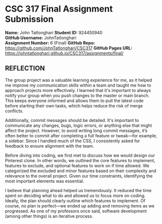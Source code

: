 # CSC 317 Final Assignment Submission

**Name:** John Tatlonghari
**Student ID:** 924450940  
**GitHub Username:** JohnTatlonghari  
**Assignment Number:** 6 (Final)
**GitHub Repo:** https://github.com/JohnTatlonghari/CSC317
**GitHub Pages URL:** https://johntatlonghari.github.io/CSC317/assignments/final/

## REFLECTION

The group project was a valuable learning experience for me, as it helped me improve my communication skills within a team and taught me how to approach projects more effectively. I learned that it's important to always notify your group when you push changes to the master or main branch. This keeps everyone informed and allows them to pull the latest code before starting their own tasks, which helps reduce the risk of merge conflicts.

Additionally, commit messages should be detailed. It's important to communicate any changes, bugs, logic errors, or anything else that might affect the project. However, to avoid writing long commit messages, it’s often better to commit after completing a full feature or tweak—for example, a sidebar. Since I handled much of the CSS, I consistently asked for feedback to ensure alignment with the team.

Before diving into coding, we first met to discuss how we would design our Pinterest clone. In other words, we outlined the core features to implement, features to exclude, and optional features to work on if time allowed. We categorized the excluded and minor features based on their complexity and relevance to the overall project. Given our time constraints, identifying the most important elements was essential.

I believe that planning ahead helped us tremendously. It reduced the time spent on deciding what to do and allowed us to focus more on coding. Ideally, the plan should clearly outline which features to implement. Of course, no plan is perfect—we ended up adding and removing items as we progressed. As one of my professors once said, software development (among other things) is an iterative process.


